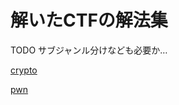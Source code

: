 <!-- TITLE: Ctf Solution -->
<!-- SUBTITLE: A quick summary of Ctf Solution -->

# 解いたCTFの解法集

TODO
サブジャンル分けなども必要か…

[crypto](/ctf-solution/crypto)

[pwn](/ctf-solution/crypto)
